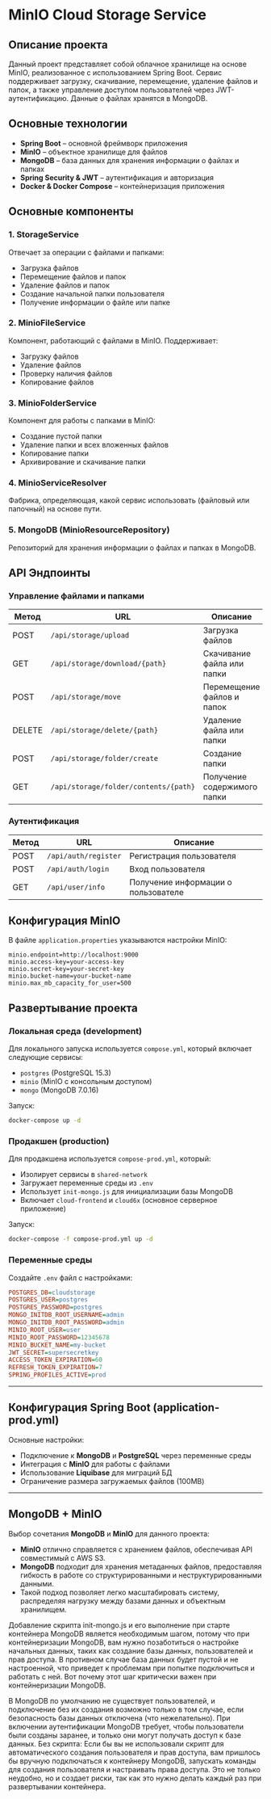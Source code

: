 # MinIO Cloud Storage Service

## Описание проекта
Данный проект представляет собой облачное хранилище на основе MinIO, реализованное с использованием Spring Boot. Сервис поддерживает загрузку, скачивание, перемещение, удаление файлов и папок, а также управление доступом пользователей через JWT-аутентификацию. Данные о файлах хранятся в MongoDB.

## Основные технологии
- **Spring Boot** – основной фреймворк приложения
- **MinIO** – объектное хранилище для файлов
- **MongoDB** – база данных для хранения информации о файлах и папках
- **Spring Security & JWT** – аутентификация и авторизация
- **Docker & Docker Compose** – контейнеризация приложения

## Основные компоненты

### 1. **StorageService**
Отвечает за операции с файлами и папками:
- Загрузка файлов
- Перемещение файлов и папок
- Удаление файлов и папок
- Создание начальной папки пользователя
- Получение информации о файле или папке

### 2. **MinioFileService**
Компонент, работающий с файлами в MinIO. Поддерживает:
- Загрузку файлов
- Удаление файлов
- Проверку наличия файлов
- Копирование файлов

### 3. **MinioFolderService**
Компонент для работы с папками в MinIO:
- Создание пустой папки
- Удаление папки и всех вложенных файлов
- Копирование папки
- Архивирование и скачивание папки

### 4. **MinioServiceResolver**
Фабрика, определяющая, какой сервис использовать (файловый или папочный) на основе пути.

### 5. **MongoDB (MinioResourceRepository)**
Репозиторий для хранения информации о файлах и папках в MongoDB.

## API Эндпоинты
### **Управление файлами и папками**
| Метод | URL | Описание |
|--------|-----------------|--------------------------|
| POST | `/api/storage/upload` | Загрузка файлов |
| GET | `/api/storage/download/{path}` | Скачивание файла или папки |
| POST | `/api/storage/move` | Перемещение файлов и папок |
| DELETE | `/api/storage/delete/{path}` | Удаление файла или папки |
| POST | `/api/storage/folder/create` | Создание папки |
| GET | `/api/storage/folder/contents/{path}` | Получение содержимого папки |

### **Аутентификация**
| Метод | URL | Описание |
|--------|-----------------|--------------------------|
| POST | `/api/auth/register` | Регистрация пользователя |
| POST | `/api/auth/login` | Вход пользователя |
| GET | `/api/user/info` | Получение информации о пользователе |

## Конфигурация MinIO
В файле `application.properties` указываются настройки MinIO:
```properties
minio.endpoint=http://localhost:9000
minio.access-key=your-access-key
minio.secret-key=your-secret-key
minio.bucket-name=your-bucket-name
minio.max_mb_capacity_for_user=500
```

## Развертывание проекта

### Локальная среда (development)

Для локального запуска используется `compose.yml`, который включает следующие сервисы:

- `postgres` (PostgreSQL 15.3)
- `minio` (MinIO с консольным доступом)
- `mongo` (MongoDB 7.0.16)

Запуск:
```sh
docker-compose up -d
```

### Продакшен (production)

Для продакшена используется `compose-prod.yml`, который:
- Изолирует сервисы в `shared-network`
- Загружает переменные среды из `.env`
- Использует `init-mongo.js` для инициализации базы MongoDB
- Включает `cloud-frontend` и `cloud6x` (основное серверное приложение)

Запуск:
```sh
docker-compose -f compose-prod.yml up -d
```

### Переменные среды
Создайте `.env` файл с настройками:
```ini
POSTGRES_DB=cloudstorage
POSTGRES_USER=postgres
POSTGRES_PASSWORD=postgres
MONGO_INITDB_ROOT_USERNAME=admin
MONGO_INITDB_ROOT_PASSWORD=admin
MINIO_ROOT_USER=user
MINIO_ROOT_PASSWORD=12345678
MINIO_BUCKET_NAME=my-bucket
JWT_SECRET=supersecretkey
ACCESS_TOKEN_EXPIRATION=60
REFRESH_TOKEN_EXPIRATION=7
SPRING_PROFILES_ACTIVE=prod
```

---

## Конфигурация Spring Boot (application-prod.yml)

Основные настройки:
- Подключение к **MongoDB** и **PostgreSQL** через переменные среды
- Интеграция с **MinIO** для работы с файлами
- Использование **Liquibase** для миграций БД
- Ограничение размера загружаемых файлов (100MB)


---

## MongoDB + MinIO

Выбор сочетания **MongoDB** и **MinIO** для данного проекта:
- **MinIO** отлично справляется с хранением файлов, обеспечивая API совместимый с AWS S3.
- **MongoDB** подходит для хранения метаданных файлов, предоставляя гибкость в работе со структурированными и неструктурированными данными.
- Такой подход позволяет легко масштабировать систему, распределяя нагрузку между базами данных и объектным хранилищем.

Добавление скрипта init-mongo.js и его выполнение при старте контейнера MongoDB является необходимым шагом, 
потому что при контейнеризации MongoDB, 
вам нужно позаботиться о настройке начальных данных, таких как создание базы данных, пользователей и прав доступа. 
В противном случае база данных будет пустой и не настроенной, что приведет к проблемам при попытке подключиться и работать с ней. 
Вот почему этот шаг критически важен при контейнеризации MongoDB.

В MongoDB по умолчанию не существует пользователей, и подключение без их создания возможно только в том случае, 
если безопасность базы данных отключена (что нежелательно). При включении аутентификации MongoDB требует, 
чтобы пользователи были созданы заранее, 
и только они могут получать доступ к базе данных.
Без скрипта: Если бы вы не использовали скрипт для автоматического создания пользователя и прав доступа, 
вам пришлось бы вручную подключаться к контейнеру MongoDB, 
запускать команды для создания пользователя и настраивать права доступа. 
Это не только неудобно, но и создает риски, так как это нужно делать каждый раз при развертывании контейнера.


